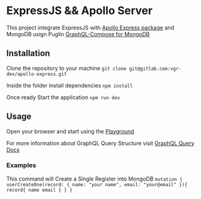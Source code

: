 # ExpressJS && Apollo Server

This project integrate ExpressJS with [Apollo Express package](https://github.com/apollographql/apollo-server/tree/main/packages/apollo-server-express) and MongoDB usign Puglin [GraphQL-Compose for MongoDB](https://github.com/graphql-compose/graphql-compose-mongoose)

## Installation

Clone the repository to your machine
`git clone git@gitlab.com:vgr-dev/apollo-express.git`

Inside the folder install dependencies
`npm install`

Once ready Start the application
`npm run dev`

## Usage

Open your browser and start using the [Playground](http://localhost:4000/graphql)

For more information about GraphQL Query Structure visit [GraphQL Query Docs](https://graphql.org/learn/queries/)

### Examples

This command will Create a Single Register into MongoDB
    `mutation {
        userCreateOne(record: { name: "your name", email: "your@email" }){
            record{
            name
            email
            }
        }
    }`
